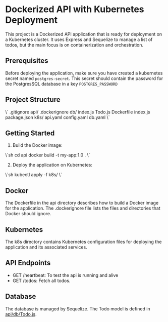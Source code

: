 # Dockerized API with Kubernetes Deployment

This project is a Dockerized API application that is ready for deployment on a Kubernetes cluster. It uses Express and Sequelize to manage a list of todos, but the main focus is on containerization and orchestration.

## Prerequisites

Before deploying the application, make sure you have created a kubernetes secret named `postgres-secret`. This secret should contain the password for the PostgresSQL database in a key `POSTGRES_PASSWORD`

## Project Structure

\\\`
.gitignore
api/
    .dockerignore
    db/
        index.js
        Todo.js
    Dockerfile
    index.js
    package.json
k8s/
    api.yaml
    config.yaml
    db.yaml
\\\`

## Getting Started

1. Build the Docker image:

\\\`sh
cd api
docker build -t my-app:1.0 .
\\\`

2. Deploy the application on Kubernetes:

\\\`sh
kubectl apply -f k8s/
\\\`

## Docker

The Dockerfile in the api directory describes how to build a Docker image for the application. The .dockerignore file lists the files and directories that Docker should ignore.

## Kubernetes

The k8s directory contains Kubernetes configuration files for deploying the application and its associated services.

## API Endpoints

- GET /heartbeat: To test the api is running and alive
- GET /todos: Fetch all todos.

## Database

The database is managed by Sequelize. The Todo model is defined in [api/db/Todo.js](api/db/Todo.js).
